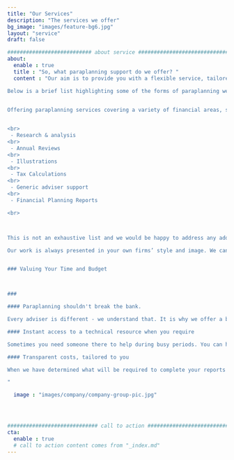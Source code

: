 ```yaml
---
title: "Our Services"
description: "The services we offer"
bg_image: "images/feature-bg6.jpg"
layout: "service"
draft: false

########################### about service #############################
about:
  enable : true
  title : "So, what paraplanning support do we offer? "
  content : "Our aim is to provide you with a flexible service, tailored to fit your needs, with as little or as much paraplanning as you want. We can provide you with pure report writing (writing bespoke reports or working with your preferred templates) or a full paraplanning service

Below is a brief list highlighting some of the forms of paraplanning we can assist with and the areas we specialise in.


Offering paraplanning services covering a variety of financial areas, such as pensions, investments, inheritance tax planning, VCT/EIS/BPR and protection.
 

<br>
 - Research & analysis 
<br>
 - Annual Reviews 
<br>
 - Illustrations 
<br>
 - Tax Calculations 
<br>
 - Generic adviser support 
<br>
 - Financial Planning Reports 

<br>



This is not an exhaustive list and we would be happy to address any additional functions which may add value to your business

Our work is always presented in your own firms’ style and image. We can even use your own research systems and compliance processes to achieve a streamlined, process driven service. So, you get the full benefits of an in-house paraplanner without the added bother of employing one


### Valuing Your Time and Budget



###

#### Paraplanning shouldn't break the bank.

Every adviser is different - we understand that. It is why we offer a bespoke approach to fees, which will be agreed upon with you after discussing your requirements. Whether you use PPOL, templates, or guides, we can facilitate this and agree on a fee per report.

#### Instant access to a technical resource when you require

Sometimes you need someone there to help during busy periods. You can hire us on a retainer basis for a time that suits you. This way, you know you have the resources available to deal with your clients without the cost and hassle of full-time employment.

#### Transparent costs, tailored to you

When we have determined what will be required to complete your reports and/or technical research, we will agree on a fee for the work. Please call us to have an initial discussion around your needs, and we can start the process.

"

  image : "images/company/company-group-pic.jpg"




############################# call to action #################################
cta:
  enable : true
  # call to action content comes from "_index.md"
---
```

